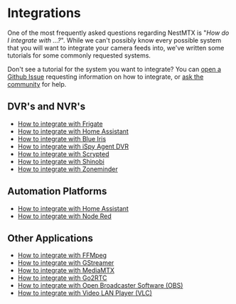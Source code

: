 # Integrations

One of the most frequently asked questions regarding NestMTX is "*How do I integrate with ...?*". While we can't possibly know every possible system that you will want to integrate your camera feeds into, we've written some tutorials for some commonly requested systems.

Don't see a tutorial for the system you want to integrate? You can [open a Github Issue](https://github.com/NestMTX/app/issues/new) requesting information on how to integrate, or [ask the community](https://discord.gg/hMAEuNa4Fd) for help.

## DVR's and NVR's

* [How to integrate with Frigate](/integrations/frigate)
* [How to integrate with Home Assistant](/integrations/hass)
* [How to integrate with Blue Iris](/integrations/blue-iris)
* [How to integrate with iSpy Agent DVR](/integrations/ispy)
* [How to integrate with Scrypted](/integrations/scrypted)
* [How to integrate with Shinobi](/integrations/shinobi)
* [How to integrate with Zoneminder](/integrations/zoneminder)

## Automation Platforms

* [How to integrate with Home Assistant](/integrations/hass)
* [How to integrate with Node Red](/integrations/node-red)

## Other Applications

* [How to integrate with FFMpeg](/integrations/ffmpeg)
* [How to integrate with GStreamer](/integrations/gstreamer)
* [How to integrate with MediaMTX](/integrations/mediamtx)
* [How to integrate with Go2RTC](/integrations/go2rtc)
* [How to integrate with Open Broadcaster Software (OBS)](/integrations/obs)
* [How to integrate with Video LAN Player (VLC)](/integrations/vlc)
